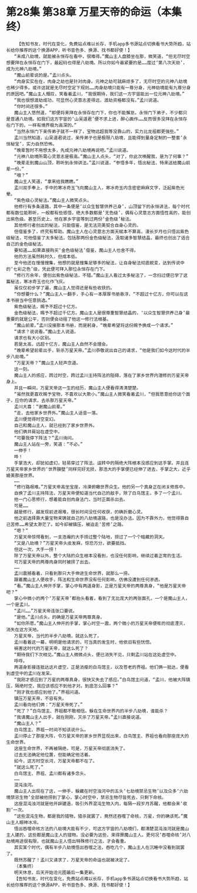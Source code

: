 # 第28集 第38章 万星天帝的命运（本集终）
        【告知书友，时代在变化，免费站点难以长存，手机app多书源站点切换看书大势所趋，站长给你推荐的这个换源APP，听书音色多、换源、找书都好使！】
       “未成八劫境，就能被永恒存在看中，很难得。”魔山主人盘膝坐在那，微笑道，“但无尽时空想要拜在永恒存在门下，最起码也得是八劫境。所以你如今最紧要的是……度过‘第八次天劫’，成为元神八劫境。”
       “魔山前辈说的是。”孟川点头。
       “肉身实实在在，肉身之劫也是针对肉身。元神之劫可就麻烦多了，无尽时空的元神八劫境也稀少得多。或许这就是无尽时空定下规则……肉身劫境只能有一尊分身，元神劫境能有九尊分身的原因吧。”魔山主人慨叹，笑看着孟川，“我很期待，我们这一方宇宙能出一位元神八劫境。”
       “我也很想渡劫成功，可显然心灵意志差得远，渡劫资格都没有。”孟川说道。
       “你时间还很多。”
       魔山主人悠然道，“即便将来拜在永恒存在门下，你也不能懈怠。永恒门下弟子，不少都只是普通八劫境。如我们这方宇宙的‘山吴道君’便不求上进，醉心画作……反而很多没拜在永恒存在门下的，一样有境界极为高深的。”
       “当然永恒门下亲传弟子就不一样了，宝物远超我等没靠山的，实力比龙祖都更强些。”
       孟川当然知道，山吴道君说过，亲传弟子也是极限八劫境，且能得到量身定制的一整套‘永恒秘宝’，实力自然恐怖。
       “晚辈暂时不用想太多，先成元神八劫境再说吧。”孟川说道。
       “元神八劫境所需心灵意志是极高。”魔山主人点头，“对了，你此次唤醒我，是为了何事？”
       “晚辈走到魔山山顶，聆听到永恒讲法。”孟川说道，“参悟多年，悟出秘法，特来送给魔山前辈一份。”
       “哦？”
       魔山主人笑道，“拿来给我瞧瞧。”
       孟川双手奉上，手中的寒冰奇玉飞向魔山主人，寒冰奇玉内含密密麻麻文字，泛起紫色光晕。
       “紫色级心灵秘法。”魔山主人微笑点头。
       他修行有多条道路，其中一条便是‘以众生智慧供养己身’，山顶留下的永恒讲法，每个时代都有数位能聆听，一般都有些感悟，绝大多数都是’无色级’，偶有心灵意志方面悟性高的，能创出紫色级。甚至历史上，他在家乡宇宙等到过两份‘金色级’秘法。
       其他修行者创出的秘法，只能借鉴，是无法完美契合自身心灵的。
       但借鉴多了，终究有帮助。魔山主人在心灵意志方面天赋本不算高，漫长岁月也只悟出紫色级秘法，可他借鉴了太多秘法，包括那两份金色级秘法，汲取诸多智慧结晶，最终也创出了适合自己的金色级秘法。
       要知道……如果直接购买‘金色级秘法’借鉴，魔山主人也舍不得。
       他的方法虽然耗时久，但成本低。
       至今他还在慢慢搜集，他想的就是搜集足够多的秘法，让自身秘法彻底蜕变，达到传说中的‘七彩之色’级，凭此便可拜入那位永恒存在门下。
       “修行万余年，便创出紫色级秘法，不错。”魔山主人看过太多秘法了，一念扫过便已学了这篇秘法，寒冰奇玉也化作飞灰。
       虽仅仅初步学了遍，魔山主人觉得还是有些收获的。
       “你想要什么？”魔山主人一翻手，手心有一本厚厚书册悬浮，“不超过十亿方，你可以在这本书册当中任意挑选。”
       紫色级秘法，赐予不超过十亿方。
       金色级秘法，赐予不超过千亿方。魔山主人是很尊重智慧结晶的，‘以众生智慧供养己身’最重要的就是公平，否则便会动摇了他这一修行法根基。
       “魔山前辈。”孟川没接那本书册，而是躬身，“晚辈希望将这份赐予换成一个请求。”
       “请求？说说看。”魔山主人说道。
       请求也有大小区别。
       若是太高，远超十亿方，魔山主人自然不会理会。
       “晚辈希望前辈出手，斩杀万星天帝。”孟川恭敬说出自己的请求，“他是我们如今这时代的半步八劫境。”
       “万星天帝？”魔山主人轻声念道。
       这一刻。
       魔山主人的感应，跨过时空，跨过孟川主持阵法的阻碍，落在了家乡世界内潜修的万星天帝身上。
       并且一瞬间，万星天帝这一生的经历，魔山主人便看得清清楚楚。
       “虽然我更喜欢赐予宝物，不喜欢以大欺小。”魔山主人微笑看着孟川，“但我愿意给你这个面子，应你的请求，去杀那万星天帝。”
       孟川大喜：“谢魔山前辈。”
       “走，去他家乡世界外。”魔山主人话音一落。
       孟川便觉得时空变幻。
       自己和魔山主人，就已经到了家乡世界外。
       他们俩并肩站在虚空中。
       “可要我停下阵法？”孟川询问。
       魔山主人站在一旁，笑道：“不必。”
       一伸手！
       哗！
       手掌浩大，却犹如虚幻，轻易穿过了阵法，运转中的隔绝大阵根本没感应到这手掌。并且连万星天帝家乡世界的‘世界膜壁’同样完好无损，那浩大的手掌便已经伸了进去，手掌之大，近乎媲美那座世界。
       ……
       “修行路艰难。”万星天帝高坐宝座，冷漠俯瞰世界众生。他的另一个真身正在闭关修炼中。
       自换了孟川主持阵法，万星天帝便知道当代自己的敌手，除了白鸟馆主，多了一个孟川。
       他一门心思修行，想着能自创肉身法门，当时正面杀出去。
       可是……
       越是修行，越发现前进艰难，很长时间没任何收获，的确折磨心灵。
       他之前选择靠大量宝物来铸就自己的八劫境道路，也是没办法。因为不靠外力，他觉得靠自己苦修……希望太渺茫了。如今却被镇压，被迫走‘苦修’之路。
       “嗯？”
       万星天帝惊愕看到，一支浩瀚的大手捞过整个陆地，捞过了一个个暗藏的洞天。
       “又是八劫境？”万星天帝头皮发麻，惊恐万分，欲要抵挡。
       但这一次，大手一捞！
       除了万星天帝以外，整个大陆的众生根本没看到，也没任何影响，继续过着正常的生活。
       可万星天帝的两尊肉身同时被捞了出去。
       ……
       孟川震撼看着，只看到那只大手伸进生命世界，就那么一捞。
       跟着魔山主人便收手，阵法和生命世界没有任何影响，仿佛没遭到任何渗透。
       “看。”魔山主人伸开手掌，掌心中有两道身影，正是万星天帝的两尊真身，“他是万星天帝吧？”
       掌心中微小的两个‘万星天帝’都抬头看着，看到了无比庞大的两张面孔，一个是魔山主人，一个是孟川。
       “孟川……”万星天帝连张口要说。
       “是他。”孟川点头，的确是万星天帝两尊真身。
       “如你所愿。”魔山主人伸开的手掌，掌心时空一震，两个微小的万星天帝便嘭的彻底湮灭，消失在这方天地。
       万星天帝，当代的半步八劫境，就这么死了。
       孟川看着这一幕，明明是他请求的，可当真的发生时，他依旧有些恍惚。
       祸害这时代的万星天帝，就这么死了？
       “期待我们下次相见。”魔山主人微微点头，便已消失不见，只剩孟川站在这处虚空中。
       呼呼。
       两道身影接连抵达这片虚空，正是消瘦的白鸟馆主，以及苍老的界祖。他们俩一抵达，便看到虚空中的孟川在发呆。
       “我刚才感应到了万星的两尊真身，很快又失去了感应。”白鸟馆主问道，“孟川，他被大阵镇压，隔绝时空，我应该感应不到他才对。到底怎么回事？”
       “刚才我也感应到他了。”界祖问道。
       镇压万星天帝，不容有失。
       孟川看向他们俩：“万星天帝死了。”
       “死了？”白鸟馆主、界祖都不敢相信。躲在生命世界内的半步八劫境，谁能杀？
       “我请魔山主人出手，就在刚刚，灭杀了万星天帝。”孟川直接说道。
       “魔山主人？”
       白鸟馆主、界祖一时间不知该说什么。
       孟川停止了那座大阵，令万星天帝的家乡世界显现出来，白鸟馆主、界祖也看向那座庞大的生命世界。
       这座生命世界，不再被隔绝，可是，万星天帝彻底消失了。
       过去无法确定他位置，但能确定他活着。
       如今，这方时空长河，万星天帝都不在了。
       “就这么死了。”
       白鸟馆主、界祖、孟川都有诸多念头。
       ……
       混沌浊河。
       魔山主人出现在了这，一伸手，躲藏在时空浊河中的五头‘七劫境禁忌生物’以及众多‘六劫境禁忌生物’全部被他捞到了掌心，掌心时空中，禁忌生物尽皆死去，只剩下命核。
       这座混沌浊河就是他开辟建造，吸引外界混沌生物入内，每隔一段岁月苏醒，他都会来‘收割’一次。
       “这些混沌生物，都是我的猎物，猎杀就罢了，竟然还吞噬了命核，万星，你的确该死。”魔山主人眼神冰冷。
       悟出吞噬命核方法的八劫境大能有不少，可这方宇宙的八劫境们，都清楚混沌浊河就是魔山主人建的，这些都是魔山主人的猎物。没必要为这些，来得罪魔山主人。更何况‘吞噬命核’对八劫境用途很有限，也就魔山主人悟出特殊修行之法，才会看重。
       其实某个时代，偶有半步八劫境悟出吞噬之法，吞吃几个，魔山主人在沉睡中没看到就罢了。
       既然苏醒了！孟川又请求了，万星天帝的命运也就被决定了。
       （本集终）
       明天休息，后天开始沧元图最后一集更新。
       【告知书友，时代在变化，免费站点难以长存，手机app多书源站点切换看书大势所趋，站长给你推荐的这个换源APP，听书音色多、换源、找书都好使！】
